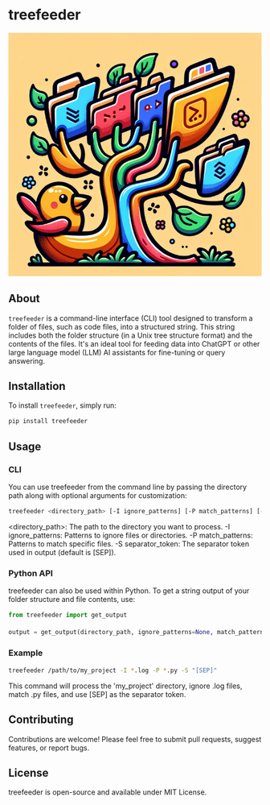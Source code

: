 # treefeeder

![treefeeder logo](logo.png)

## About
`treefeeder` is a command-line interface (CLI) tool designed to transform a folder of files, such as code files, into a structured string. This string includes both the folder structure (in a Unix tree structure format) and the contents of the files. It's an ideal tool for feeding data into ChatGPT or other large language model (LLM) AI assistants for fine-tuning or query answering.

## Installation
To install `treefeeder`, simply run:
```bash
pip install treefeeder
```

## Usage

### CLI
You can use treefeeder from the command line by passing the directory path along with optional arguments for customization:

```bash
treefeeder <directory_path> [-I ignore_patterns] [-P match_patterns] [-S separator_token]
```
<directory_path>: The path to the directory you want to process.
-I ignore_patterns: Patterns to ignore files or directories.
-P match_patterns: Patterns to match specific files.
-S separator_token: The separator token used in output (default is [SEP]).

### Python API
treefeeder can also be used within Python. To get a string output of your folder structure and file contents, use:

```python
from treefeeder import get_output

output = get_output(directory_path, ignore_patterns=None, match_patterns=None, separator_token='[SEP]')
```

### Example

```bash
treefeeder /path/to/my_project -I *.log -P *.py -S "[SEP]"
```

This command will process the 'my_project' directory, ignore .log files, match .py files, and use [SEP] as the separator token.

## Contributing

Contributions are welcome! Please feel free to submit pull requests, suggest features, or report bugs.

## License

treefeeder is open-source and available under MIT License.
